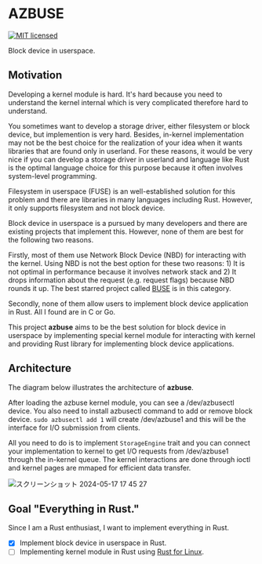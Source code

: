 # AZBUSE

[![MIT licensed](https://img.shields.io/badge/license-MIT-blue.svg)](https://github.com/akiradeveloper/userland-io/blob/master/LICENSE)

Block device in userspace.

## Motivation

Developing a kernel module is hard.
It's hard because you need to understand the kernel internal which is very complicated
therefore hard to understand.

You sometimes want to develop a storage driver, either filesystem or block device,
but implemention is very hard.
Besides, in-kernel implementation may not be the best choice for the realization of your idea when it wants libraries that are found only in userland.
For these reasons, it would be very nice if you can develop a storage driver in userland and language like Rust is the optimal language choice for this purpose
because it often involves system-level programming.

Filesystem in userspace (FUSE) is an well-established solution for this problem
and there are libraries in many languages including Rust.
However, it only supports filesystem and not block device.

Block device in userspace is a pursued by many developers and there are existing projects
that implement this. However, none of them are best for the following two reasons.

Firstly, most of them use Network Block Device (NBD) for interacting with the kernel.
Using NBD is not the best option for these two reasons: 1) It is not optimal in performance because it involves network stack and 2) It drops information about the request (e.g. request flags) because NBD rounds it up. The best starred project called [BUSE](https://github.com/acozzette/BUSE) is in this category.

Secondly, none of them allow users to implement block device application in Rust. All I found are in C or Go.

This project **azbuse** aims to be the best solution for block device in userspace
by implementing special kernel module for interacting with kernel and providing Rust library for implementing block device applications.

## Architecture

The diagram below illustrates the architecture of **azbuse**.

After loading the azbuse kernel module, you can see a /dev/azbusectl device.
You also need to install azbusectl command to add or remove block device.
`sudo azbusectl add 1` will create /dev/azbuse1 and this will be the interface for
I/O submission from clients.

All you need to do is to implement `StorageEngine` trait and you can connect your implementation to kernel to get I/O requests from /dev/azbuse1 through the in-kernel queue.
The kernel interactions are done through ioctl and kernel pages are mmaped for
efficient data transfer.

![スクリーンショット 2024-05-17 17 45 27](https://github.com/akiradeveloper/userland-io/assets/785824/0d9a003a-1e0e-443d-8963-619752f037f6)

## Goal "Everything in Rust."

Since I am a Rust enthusiast, I want to implement everything in Rust.

- [x] Implement block device in userspace in Rust.
- [ ] Implementing kernel module in Rust using [Rust for Linux](https://rust-for-linux.com/).
